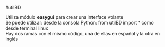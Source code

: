 #utilBD

Utiliza módulo **easygui** para crear una interface volante  
Se puede utilizar:
    desde la consola Python: from utilBD import *
    como desde terminal linux  
Hay dos ramas con el mismo código, una de ellas en español y la otra en inglés